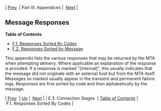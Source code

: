 | [Prev](log_formats.connection.stages)  | Part III. Appendices |  [Next](responses-by-code) |
## Message Responses
**Table of Contents**

* [F.1\. Responses Sorted By Codes](responses-by-code)
* [F.2\. Responses Sorted by Message](responses-by-message)

This appendix lists the various responses that may be returned by the MTA when attempting delivery. Where applicable an explanation of the response is provided. If a response is marked "[internal]", this usually indicates that the message did not originate with an external host but from the MTA itself. Messages so marked usually appear in the transient and permanent failure logs.
Responses are first sorted by code and then alphabetically by the message.

| [Prev](log_formats.connection.stages)  | [Up](p.appendices) |  [Next](responses-by-code) |
| E.3. Connection Stages  | [Table of Contents](index) |  F.1. Responses Sorted By Codes |

